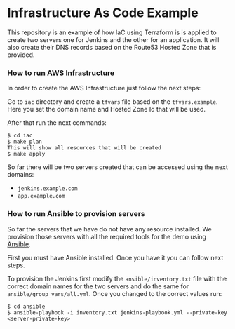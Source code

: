 Infrastructure As Code Example
===

This repository is an example of how IaC using Terraform is is applied to create two servers one for Jenkins and the other for an application. It will also create their DNS records based on the Route53 Hosted Zone that is provided.


### How to run AWS Infrastructure
In order to create the AWS Infrastructure just follow the next steps:

Go to `iac` directory and create a `tfvars` file based on the `tfvars.example`. Here you set the domain name and Hosted Zone Id that will be used.

After that run the next commands:

```
$ cd iac
$ make plan
This will show all resources that will be created
$ make apply
```

So far there will be two servers created that can be accessed using the next domains:

- `jenkins.example.com`
- `app.example.com`

### How to run Ansible to provision servers
So far the servers that we have do not have any resource installed. We provision those servers with all the required tools for the demo using [Ansible](https://docs.ansible.com/ansible/latest/index.html).

First you must have Ansible installed. Once you have it you can follow next steps.

To provision the Jenkins first modify the `ansible/inventory.txt` file with the correct domain names for the two servers and do the same for `ansible/group_vars/all.yml`. Once you changed to the correct values run:

```
$ cd ansible
$ ansible-playbook -i inventory.txt jenkins-playbook.yml --private-key <server-private-key>
```
